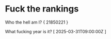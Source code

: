 # Fuck the rankings

Who the hell am I?
{ 21850221 }

What fucking year is it?
[ 2025-03-31T09:00:00Z ]
